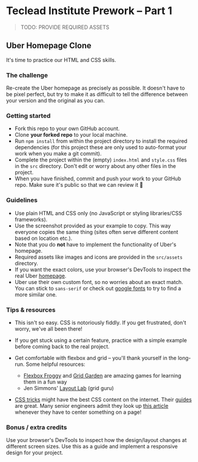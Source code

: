 # Teclead Institute Prework – Part 1

> TODO: PROVIDE REQUIRED ASSETS

## Uber Homepage Clone

It's time to practice our HTML and CSS skills.

### The challenge

Re-create the Uber homepage as precisely as possible. It doesn't have to be pixel perfect, but try to make it as difficult to tell the difference between your version and the original as you can.

### Getting started

- Fork this repo to your own GitHub account.
- Clone **your forked repo** to your local machine.
- Run `npm install` from within the project directory to install the required dependencies (for this project these are only used to auto-format your work when you make a git commit).
- Complete the project within the (empty) `index.html` and `style.css` files in the `src` directory. Don't edit or worry about any other files in the project.
- When you have finished, commit and push your work to your GitHub repo. Make sure it's public so that we can review it 🙏

### Guidelines

- Use plain HTML and CSS only (no JavaScript or styling libraries/CSS frameworks).
- Use the screenshot provided as your example to copy. This way everyone copies the same thing (sites often serve different content based on location etc.).
- Note that you do **not** have to implement the functionality of Uber's homepage.
- Required assets like images and icons are provided in the `src/assets` directory.
- If you want the exact colors, use your browser's DevTools to inspect the real Uber [homepage](https://www.uber.com).
- Uber use their own custom font, so no worries about an exact match. You can stick to `sans-serif` or check out [google fonts](https://fonts.google.com) to try to find a more similar one.

### Tips & resources

- This isn't so easy. CSS is notoriously fiddly. If you get frustrated, don't worry, we've all been there!

- If you get stuck using a certain feature, practice with a simple example before coming back to the real project.

- Get comfortable with flexbox and grid – you'll thank yourself in the long-run. Some helpful resources:

  - [Flexbox Froggy](https://flexboxfroggy.com/) and [Grid Garden](https://cssgridgarden.com/) are amazing games for learning them in a fun way
  - Jen Simmons' [Layout Lab](https://labs.jensimmons.com/) (grid guru)

- [CSS tricks](https://css-tricks.com/) might have the best CSS content on the internet. Their [guides](https://css-tricks.com/guides/) are great. Many senior engineers admit they look up [this article](https://css-tricks.com/centering-css-complete-guide/) whenever they have to center something on a page!

### Bonus / extra credits

Use your browser's DevTools to inspect how the design/layout changes at different screen sizes. Use this as a guide and implement a responsive design for your project.
